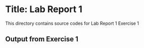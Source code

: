 # Title: Lab Report 1
This directory contains source codes for Lab Report 1 Exercise 1
## Output from Exercise 1

